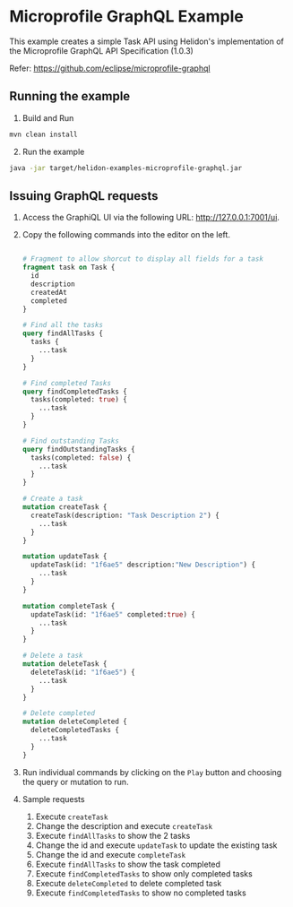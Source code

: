 # Microprofile GraphQL Example

This example creates a simple Task API using Helidon's implementation of the Microprofile GraphQL API Specification (1.0.3)

Refer: https://github.com/eclipse/microprofile-graphql


## Running the example

1. Build and Run

```bash
mvn clean install
```              

2. Run the example

```bash
java -jar target/helidon-examples-microprofile-graphql.jar
```

## Issuing GraphQL requests 

1. Access the GraphiQL UI via the following URL: http://127.0.0.1:7001/ui.

2. Copy the following commands into the editor on the left.  

    ```graphql 
    
    # Fragment to allow shorcut to display all fields for a task
    fragment task on Task {
      id
      description
      createdAt
      completed
    }
    
    # Find all the tasks
    query findAllTasks {
      tasks {
        ...task
      }
    }
    
    # Find completed Tasks
    query findCompletedTasks {
      tasks(completed: true) {
        ...task
      }
    }
    
    # Find outstanding Tasks
    query findOutstandingTasks {
      tasks(completed: false) {
        ...task
      }
    }
    
    # Create a task
    mutation createTask {
      createTask(description: "Task Description 2") {
        ...task
      }
    }
    
    mutation updateTask {
      updateTask(id: "1f6ae5" description:"New Description") {
        ...task
      }
    }
    
    mutation completeTask {
      updateTask(id: "1f6ae5" completed:true) {
        ...task
      } 
    }
    
    # Delete a task
    mutation deleteTask {
      deleteTask(id: "1f6ae5") {
        ...task
      }
    }
    
    # Delete completed
    mutation deleteCompleted {
      deleteCompletedTasks {
        ...task
      }
    }
    ```
   
3. Run individual commands by clicking on the `Play` button and choosing the query or mutation to run.


4. Sample requests

   1. Execute `createTask` 
   2. Change the description and execute `createTask`
   3. Execute `findAllTasks` to show the 2 tasks
   4. Change the id and execute `updateTask` to update the existing task
   5. Change the id and execute `completeTask`
   6. Execute `findAllTasks` to show the task completed
   7. Execute `findCompletedTasks` to show only completed tasks
   8. Execute `deleteCompleted` to delete completed task
   9. Execute `findCompletedTasks` to show no completed tasks

     